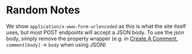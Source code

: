 # Random Notes

We show `application/x-www-form-urlencoded` as this is what the site itself uses, but most POST endpoints will accept a JSON body. To use the json body, simply remove the property wrapper (e.g. in [Create A Comment](../comments/#create-a-comment), `comment[body]` -> `body` when using JSON)
